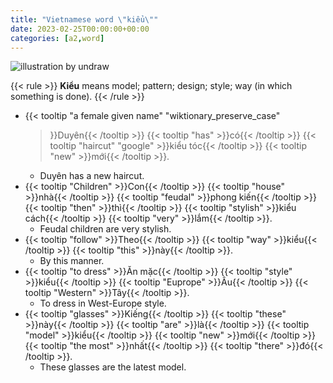 ```yaml
---
title: "Vietnamese word \"kiểu\""
date: 2023-02-25T00:00:00+00:00
categories: [a2,word]
---
```


![illustration by undraw](/images/undraw/undraw_jewelry_iima.png)

{{< rule >}}
**Kiểu** means model; pattern; design; style; way (in which something is done).
{{< /rule >}}

- {{< tooltip
        "a female given name"
        "wiktionary_preserve_case"
    >}}Duyên{{< /tooltip >}}
    {{< tooltip "has" >}}có{{< /tooltip >}}
    {{< tooltip "haircut" "google" >}}kiểu tóc{{< /tooltip >}}
    {{< tooltip "new" >}}mới{{< /tooltip >}}.
    - Duyên has a new haircut.
- {{< tooltip "Children" >}}Con{{< /tooltip >}}
  {{< tooltip "house" >}}nhà{{< /tooltip >}}
  {{< tooltip "feudal" >}}phong kiến{{< /tooltip >}}
  {{< tooltip "then" >}}thì{{< /tooltip >}}
  {{< tooltip "stylish" >}}kiểu cách{{< /tooltip >}}
  {{< tooltip "very" >}}lắm{{< /tooltip >}}.
    - Feudal children are very stylish.
- {{< tooltip "follow" >}}Theo{{< /tooltip >}}
  {{< tooltip "way" >}}kiểu{{< /tooltip >}}
  {{< tooltip "this" >}}này{{< /tooltip >}}.
    - By this manner.
- {{< tooltip "to dress" >}}Ăn mặc{{< /tooltip >}}
  {{< tooltip "style" >}}kiểu{{< /tooltip >}}
  {{< tooltip "Euprope" >}}Âu{{< /tooltip >}}
  {{< tooltip "Western" >}}Tây{{< /tooltip >}}.
    - To dress in West-Europe style.
- {{< tooltip "glasses" >}}Kiếng{{< /tooltip >}}
  {{< tooltip "these" >}}này{{< /tooltip >}}
  {{< tooltip "are" >}}là{{< /tooltip >}}
  {{< tooltip "model" >}}kiểu{{< /tooltip >}}
  {{< tooltip "new" >}}mới{{< /tooltip >}}
  {{< tooltip "the most" >}}nhất{{< /tooltip >}}
  {{< tooltip "there" >}}đó{{< /tooltip >}}.
    - These glasses are the latest model.
